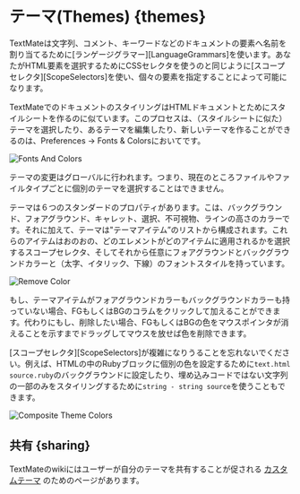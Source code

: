 # テーマ(Themes) {themes}


TextMateは文字列、コメント、キーワードなどのドキュメントの要素へ名前を割り当てるために[ランゲージグラマー][LanguageGrammars]を使います。あなたがHTML要素を選択するためにCSSセレクタを使うのと同じように[スコープセレクタ][ScopeSelectors]を使い、個々の要素を指定することによって可能になります。


TextMateでのドキュメントのスタイリングはHTMLドキュメントとためにスタイルシートを作るのに似ています。このプロセスは、（スタイルシートに似た）テーマを選択したり、あるテーマを編集したり、新しいテーマを作ることができるのは、Preferences &#x2192; Fonts & Colorsにおいてです。

![Fonts And Colors](fonts_and_colors.png)

テーマの変更はグローバルに行われます。つまり、現在のところファイルやファイルタイプごとに個別のテーマを選択することはできません。

テーマは６つのスタンダードのプロパティがあります。こは、バックグラウンド、フォアグラウンド、キャレット、選択、不可視物、ラインの高さのカラーです。それに加えて、テーマは"テーマアイテム”のリストから構成されます。これらのアイテムはおのおの、どのエレメントがどのアイテムに適用されるかを選択するスコープセレクタ、そしてそれから任意にフォアグラウンドとバックグラウンドカラーと（太字、イタリック、下線）のフォントスタイルを持っています。　


![Remove Color](remove_color.png)


もし、テーマアイテムがフォアグラウンドカラーもバックグラウンドカラーも持っていない場合、FGもしくはBGのコラムをクリックして加えることができます。代わりにもし、削除したい場合、FGもしくはBGの色をマウスポインタが消えることを示すまでドラッグしてマウスを放せば色を削除できます。


[スコープセレクタ][ScopeSelectors]が複雑になりうることを忘れないでください。例えば、HTMLの中のRubyブロックに個別の色を設定するために`text.html source.ruby`のバックグラウンドに設定したり、埋め込みコードではない文字列の一部のみをスタイリングするために`string - string source`を使うこともできます。

![Composite Theme Colors](composite_theme_colors.png)

## 共有 {sharing}

TextMateのwikiにはユーザーが自分のテーマを共有することが促される [カスタムテーマ](http://macromates.com/wiki/Themes/UserSubmittedThemes) のためのページがあります。
